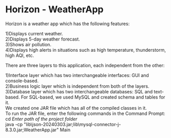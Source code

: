 # Horizon - WeatherApp
Horizon is a weather app which has the following features:

1)Displays current weather.  
2)Displays 5-day weather forecast.  
3)Shows air pollution.  
4)Displays high alerts in situations such as high temperature, thunderstorm, high AQI, etc.  

There are three layers to this application, each independent from the other:  

1)Interface layer which has two interchangeable interfaces: GUI and console-based.  
2)Business logic layer which is independent from both of the layers.  
3)Database layer which has two interchangeable databases: SQL and text-based. For SQL-based, we used MySQL and created schema and tables for it.  
 We created one JAR file which has all of the compiled classes in it.  
 To run the JAR file, enter the following commands in the Command Prompt:  
 cd *Enter path of the project folder*  
 java -cp "lib\json-20240303.jar;lib\mysql-connector-j-8.3.0.jar;WeatherApp.jar" Main  
